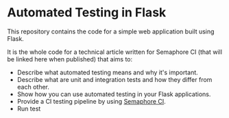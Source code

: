 # Automated Testing in Flask
This repository contains the code for a simple web application built using Flask.

It is the whole code for a technical article written for Semaphore CI (that will be linked here when published) that aims to:
- Describe what automated testing means and why it's important.
- Describe what are unit and integration tests and how they differ from each other.
- Show how you can use automated testing in your Flask applications.
- Provide a CI testing pipeline by using [Semaphore CI](https://semaphoreci.com/).
- Run test
